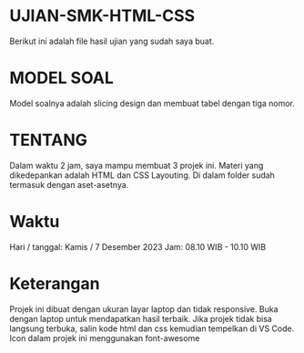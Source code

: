 # UJIAN-SMK-HTML-CSS
Berikut ini adalah file hasil ujian yang sudah saya buat.
# MODEL SOAL
Model soalnya adalah slicing design dan membuat tabel dengan tiga nomor.
# TENTANG
Dalam waktu 2 jam, saya mampu membuat 3 projek ini.
Materi yang dikedepankan adalah HTML dan CSS Layouting.
Di dalam folder sudah termasuk dengan aset-asetnya.
# Waktu
Hari / tanggal: Kamis / 7 Desember 2023
Jam: 08.10 WIB - 10.10 WIB 
# Keterangan
Projek ini dibuat dengan ukuran layar laptop dan tidak responsive. Buka dengan laptop untuk mendapatkan hasil terbaik. 
Jika projek tidak bisa langsung terbuka, salin kode html dan css kemudian tempelkan di VS Code.
Icon dalam projek ini menggunakan font-awesome 
